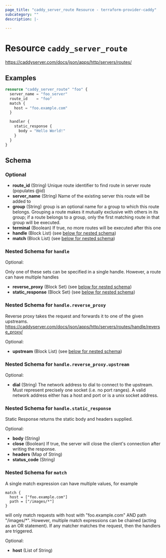 ```yaml
---
page_title: "caddy_server_route Resource - terraform-provider-caddy"
subcategory: ""
description: |-
  
---
```


# Resource `caddy_server_route`

https://caddyserver.com/docs/json/apps/http/servers/routes/

## Examples

```tf
resource "caddy_server_route" "foo" {
  server_name = "foo_server"
  route_id    = "foo"
  match {
    host = "foo.example.com"
  }

  handler {
    static_response {
      body = "Hello World!"
    }
  }
}
```

## Schema

### Optional
- **route_id** (String) Unique route identifier to find route in server route (populates @id)
- **server_name** (String) Name of the existing server this route will be added to
- **group** (String) group is an optional name for a group to which this route belongs. Grouping a route makes it mutually exclusive with others in its group; if a route belongs to a group, only the first matching route in that group will be executed.
- **terminal** (Boolean) If true, no more routes will be executed after this one
- **handle** (Block List) (see [below for nested schema](#nestedblock--handle))
- **match** (Block List) (see [below for nested schema](#nestedblock--match))

<a id="nestedblock--handle"></a>
### Nested Schema for `handle`

Optional:

Only one of these sets can be specified in a single handle. However, a route can have multiple handles

- **reverse_proxy** (Block Set) (see [below for nested schema](#nestedblock--handle--reverse_proxy))
- **static_response** (Block Set) (see [below for nested schema](#nestedblock--handle--static_response))

<a id="nestedblock--handle--reverse_proxy"></a>
### Nested Schema for `handle.reverse_proxy`

Reverse proxy takes the request and forwards it to one of the given upstreams.
https://caddyserver.com/docs/json/apps/http/servers/routes/handle/reverse_proxy/

Optional:

- **upstream** (Block List) (see [below for nested schema](#nestedblock--handle--reverse_proxy--upstream))

<a id="nestedblock--handle--reverse_proxy--upstream"></a>
### Nested Schema for `handle.reverse_proxy.upstream`

Optional:

- **dial** (String) The network address to dial to connect to the upstream. Must represent precisely one socket (i.e. no port ranges). A valid network address either has a host and port or is a unix socket address.

<a id="nestedblock--handle--static_response"></a>
### Nested Schema for `handle.static_response`

Static Response returns the static body and headers supplied.

Optional:

- **body** (String)
- **close** (Boolean) If true, the server will close the client's connection after writing the response.
- **headers** (Map of String)
- **status_code** (String)



<a id="nestedblock--match"></a>
### Nested Schema for `match`

A single match expression can have multiple values, for example

```
match {
  host = ["foo.example.com"]
  path = ["/images/*"]
}
```

will only match requests with host with "foo.example.com" AND path "/images/*".
However, multiple match expressions can be chained (acting as an OR statement).
If any matcher matches the request, then the handlers are triggered.

Optional:

- **host** (List of String)


